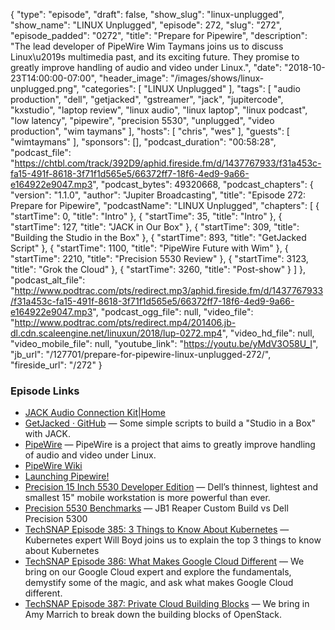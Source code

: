 {
  "type": "episode",
  "draft": false,
  "show_slug": "linux-unplugged",
  "show_name": "LINUX Unplugged",
  "episode": 272,
  "slug": "272",
  "episode_padded": "0272",
  "title": "Prepare for Pipewire",
  "description": "The lead developer of PipeWire Wim Taymans joins us to discuss Linux\u2019s multimedia past, and its exciting future. They promise to greatly improve handling of audio and video under Linux.",
  "date": "2018-10-23T14:00:00-07:00",
  "header_image": "/images/shows/linux-unplugged.png",
  "categories": [
    "LINUX Unplugged"
  ],
  "tags": [
    "audio production",
    "dell",
    "getjacked",
    "gstreamer",
    "jack",
    "jupitercode",
    "kxstudio",
    "laptop review",
    "linux audio",
    "linux laptop",
    "linux podcast",
    "low latency",
    "pipewire",
    "precision 5530",
    "unplugged",
    "video production",
    "wim taymans"
  ],
  "hosts": [
    "chris",
    "wes"
  ],
  "guests": [
    "wimtaymans"
  ],
  "sponsors": [],
  "podcast_duration": "00:58:28",
  "podcast_file": "https://chtbl.com/track/392D9/aphid.fireside.fm/d/1437767933/f31a453c-fa15-491f-8618-3f71f1d565e5/66372ff7-18f6-4ed9-9a66-e164922e9047.mp3",
  "podcast_bytes": 49320668,
  "podcast_chapters": {
    "version": "1.1.0",
    "author": "Jupiter Broadcasting",
    "title": "Episode 272: Prepare for Pipewire",
    "podcastName": "LINUX Unplugged",
    "chapters": [
      {
        "startTime": 0,
        "title": "Intro"
      },
      {
        "startTime": 35,
        "title": "Intro"
      },
      {
        "startTime": 127,
        "title": "JACK in Our Box"
      },
      {
        "startTime": 309,
        "title": "Building the Studio in the Box"
      },
      {
        "startTime": 893,
        "title": "GetJacked Script"
      },
      {
        "startTime": 1100,
        "title": "PipeWire Future with Wim"
      },
      {
        "startTime": 2210,
        "title": "Precision 5530 Review"
      },
      {
        "startTime": 3123,
        "title": "Grok the Cloud"
      },
      {
        "startTime": 3260,
        "title": "Post-show"
      }
    ]
  },
  "podcast_alt_file": "http://www.podtrac.com/pts/redirect.mp3/aphid.fireside.fm/d/1437767933/f31a453c-fa15-491f-8618-3f71f1d565e5/66372ff7-18f6-4ed9-9a66-e164922e9047.mp3",
  "podcast_ogg_file": null,
  "video_file": "http://www.podtrac.com/pts/redirect.mp4/201406.jb-dl.cdn.scaleengine.net/linuxun/2018/lup-0272.mp4",
  "video_hd_file": null,
  "video_mobile_file": null,
  "youtube_link": "https://youtu.be/yMdV3O58U_I",
  "jb_url": "/127701/prepare-for-pipewire-linux-unplugged-272/",
  "fireside_url": "/272"
}


### Episode Links

  * [JACK Audio Connection Kit|Home](http://jackaudio.org/ "JACK Audio Connection Kit|Home")
  * [GetJacked · GitHub](https://github.com/JupiterBroadcasting/GetJacked "GetJacked · GitHub") — Some simple scripts to build a "Studio in a Box" with JACK.
  * [PipeWire](https://pipewire.org/ "PipeWire") — PipeWire is a project that aims to greatly improve handling of audio and video under Linux. 
  * [PipeWire Wiki](https://github.com/PipeWire/pipewire/wiki "PipeWire Wiki")
  * [Launching Pipewire! ](https://blogs.gnome.org/uraeus/2017/09/19/launching-pipewire/ "Launching Pipewire! ")
  * [Precision 15 Inch 5530 Developer Edition](https://www.dell.com/en-us/work/shop/workstations-isv-certified-dell/new-precision-5530/spd/precision-15-5530-laptop/xctop5530hwus "Precision 15 Inch 5530 Developer Edition") — Dell’s thinnest, lightest and smallest 15" mobile workstation is more powerful than ever. 
  * [Precision 5530 Benchmarks](https://openbenchmarking.org/result/1810108-RA-1810090RA16 "Precision 5530 Benchmarks") — JB1 Reaper Custom Build vs Dell Precision 5300
  * [TechSNAP Episode 385: 3 Things to Know About Kubernetes](https://techsnap.systems/385 "TechSNAP Episode 385: 3 Things to Know About Kubernetes") — Kubernetes expert Will Boyd joins us to explain the top 3 things to know about Kubernetes
  * [TechSNAP Episode 386: What Makes Google Cloud Different](https://techsnap.systems/386 "TechSNAP Episode 386: What Makes Google Cloud Different") — We bring on our Google Cloud expert and explore the fundamentals, demystify some of the magic, and ask what makes Google Cloud different. 
  * [TechSNAP Episode 387: Private Cloud Building Blocks](https://techsnap.systems/387 "TechSNAP Episode 387: Private Cloud Building Blocks") — We bring in Amy Marrich to break down the building blocks of OpenStack.


